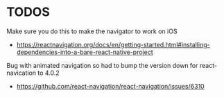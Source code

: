 # TODOS

Make sure you do this to make the navigator to work on iOS

- https://reactnavigation.org/docs/en/getting-started.html#installing-dependencies-into-a-bare-react-native-project

Bug with animated navigation so had to bump the version down for react-navication to 4.0.2

- https://github.com/react-navigation/react-navigation/issues/6310
